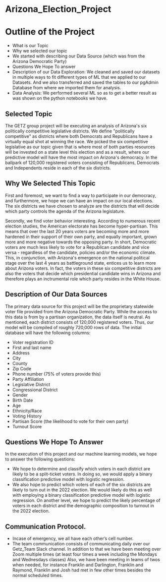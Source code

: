 # Arizona_Election_Project

# Outline of the Project
-	What is our Topic
-	Why we selected our topic
-	We started with describing our Data Source (which was from the Arizona Democratic Party)
-	Questions We Hope To answer 
-	Description of our Data Exploration: We cleaned and saved our datasets in multiple ways to fit different types of ML that we applied to our Datasets. And we also transferred and saved the tables to our pgAdmin Database from where we imported them for analysis.
-	Data Analysis: We performed several ML so as to get a better result as was shown on the python notebooks we have.


## Selected Topic

The GETZ group project will be executing an analysis of Arizona's six politically competitive legislative districts. We define "politically competitive" as districts where both Democrats and Republicans have a virtually equal shot at winning the race. We picked the six competitive legislative as our topic given that is where most of both parties resources will be invested on a state level this election and as a result, where our predictive model will have the most impact on Arizona's democracy. In the ballpark of 120,000 registered voters consisting of Republicans, Democrats and Independents reside in each of the six districts.

## Why We Selected This Topic

First and foremost, we want to find a way to participate in our democracy, and furthermore, we hope we can have an impact on our local elections. The six districts we have chosen to analyze are the districts that will decide which party controls the agenda of the Arizona legislature.

Secondly, we find voter behavior interesting. According to numerous recent election studies, the American electorate has become hyper-partisan. This means that over the last 20 years voters are becoming more and more hardened in their support of their own party, and equally important, grown more and more negative towards the opposing party. In short, Democratic voters are much less likely to vote for a Republican candidate and vice versa - regardless of the candidate, policies and/or the economic climate. This, in conjunction, with Arizona's emergence on the national political stage over the last 4 years as battleground state, entices us to learn more about Arizona voters. In fact, the voters in these six competitive districts are also the voters that decide which presidential candidate wins in Arizona and therefore plays an inctrumental role which party resides in the White House. 

## Description of Our Data Sources

The primary data source for this project will be the proprietary statewide voter file provided from the Arizona Democratic Party. While the access to this data is from by a partisan organization, the data itself is neutral. As mentioned, each district consists of 120,000 registered voters. Thus, our model will be compiled of roughly 720,000 rows of data. The initial database will have the following columns: 

 - Voter registration ID
 - First and last name
 - Address
 - City
 - County
 - Zip Code
 - Phone number (75% of voters provide this)
 - Party Affiliation
 - Legislative District
 - Congressional District
 - Gender
 - Birth Date
 - Age
 - Ethnicity/Race
 - Voting History
 - Partisan Score (the likelihood to vote for their own party)
 - Turnout Score

## Questions We Hope To Answer

In the execution of this project and our machine learning models, we hope to answer the following questions:

 - We hope to determine and classify which voters in each district are likely to be a split-ticket voters. In doing so, we would apply a binary classification predictive model with logistic regression.
 - We also hope to predict which voters of each of the six districts are likely to turn out in the 2022 election. We would likely do this as well with employing a binary classification predictive model with logistic regression. On another level, we hope to predict the likely percentage of voters in each district and the demographic composition to turnout in the 2022 election. 

## Communication Protocol.
-	Incase of emergency, we all have each other’s cell number.
-	The team communication consists of communicating daily over our Getz_Team Slack channel. In addition to that we have been meeting over Zoom multiple times (at least four times a week including the Mondays and Wednesdays classes) Also, we have been meeting in teams of twos when needed, for instance Franklin and Darlington, Franklin and Raymond, Franklin and Josh had met in few other times besides the normal scheduled times. 

